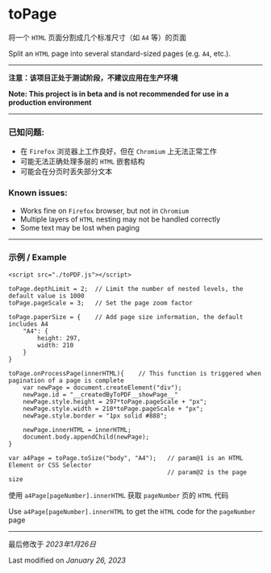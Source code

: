# toPage
将一个 `HTML` 页面分割成几个标准尺寸（如 `A4` 等）的页面

Split an `HTML` page into several standard-sized pages (e.g. `A4`, etc.).

---

**注意：该项目正处于测试阶段，不建议应用在生产环境**

**Note: This project is in beta and is not recommended for use in a production environment**

---

### 已知问题:
- 在 `Firefox` 浏览器上工作良好，但在 `Chromium` 上无法正常工作
- 可能无法正确处理多层的 `HTML` 嵌套结构
- 可能会在分页时丢失部分文本

### Known issues:
- Works fine on `Firefox` browser, but not in `Chromium`
- Multiple layers of `HTML` nesting may not be handled correctly
- Some text may be lost when paging

---

### 示例 / Example

```
<script src="./toPDF.js"></script>
```

```
toPage.depthLimit = 2;  // Limit the number of nested levels, the default value is 1000
toPage.pageScale = 3;   // Set the page zoom factor

toPage.paperSize = {    // Add page size information, the default includes A4
    "A4": {
        height: 297,
        width: 210
    }
}

toPage.onProcessPage(innerHTML){    // This function is triggered when pagination of a page is complete
    var newPage = document.createElement("div");
    newPage.id = "__createdByToPDF__showPage__"
    newPage.style.height = 297*toPage.pageScale + "px";
    newPage.style.width = 210*toPage.pageScale + "px";
    newPage.style.border = "1px solid #888";

    newPage.innerHTML = innerHTML;
    document.body.appendChild(newPage);
}

var a4Page = toPage.toSize("body", "A4");   // param@1 is an HTML Element or CSS Selector
                                            // param@2 is the page size

```

使用 `a4Page[pageNumber].innerHTML` 获取 `pageNumber` 页的 `HTML` 代码

Use `a4Page[pageNumber].innerHTML` to get the `HTML` code for the `pageNumber` page

---

最后修改于 *2023年1月26日*

Last modified on *January 26, 2023*
